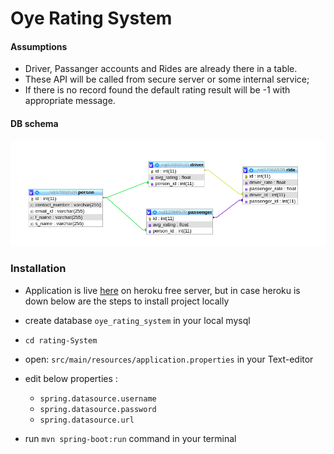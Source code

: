 # Oye Rating System
#### Assumptions
  - Driver, Passanger accounts and Rides are already there in a table. 
  - These API will be called from secure server or some internal service;
  - If there is no record found the default rating result will be -1 with appropriate message.  
  
#### DB schema 
![Dbschema Img](<src/main/resources/databaseSchema.png>)

### Installation
- Application is live [here](https://oye-rating-system.herokuapp.com/swagger-ui.html#/rating-controller) on heroku free server, but in case heroku is down below are the steps to install project locally

- create database ```oye_rating_system``` in your local mysql
-   ```cd rating-System```
-   open: ```src/main/resources/application.properties``` in your Text-editor
-   edit below properties :
    - ```spring.datasource.username``` 
    - ```spring.datasource.password``` 
    - ```spring.datasource.url``` 

-   run ```mvn spring-boot:run``` command in your terminal
